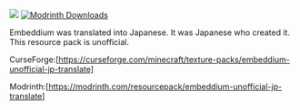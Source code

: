 [![](http://cf.way2muchnoise.eu/short_embeddium_downloads.svg)](https://www.curseforge.com/minecraft/texture-packs/embeddium-unofficial-jp-translate)
[![Modrinth Downloads](https://img.shields.io/modrinth/dt/sk9rgfiA?label=Modrinth&labelColor=%232D2D2D)](https://modrinth.com/resourcepack/embeddium-unofficial-jp-translate)

Embeddium was translated into Japanese.
It was Japanese who created it.
This resource pack is unofficial.

CurseForge:[https://curseforge.com/minecraft/texture-packs/embeddium-unofficial-jp-translate]

Modrinth:[https://modrinth.com/resourcepack/embeddium-unofficial-jp-translate]
